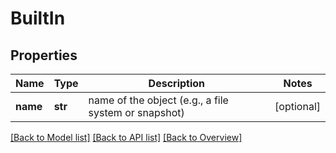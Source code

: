 # BuiltIn

## Properties
Name | Type | Description | Notes
------------ | ------------- | ------------- | -------------
**name** | **str** | name of the object (e.g., a file system or snapshot) | [optional] 

[[Back to Model list]](index.md#documentation-for-models) [[Back to API list]](index.md#endpoint-properties) [[Back to Overview]](index.md)



